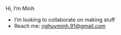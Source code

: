 Hi, I’m Minh

- I’m looking to collaborate on making stuff
- Reach me: nghuyminh.91@gmail.com



<!---
minhhuynguyen91/minhhuynguyen91 is a ✨ special ✨ repository because its `README.md` (this file) appears on your GitHub profile.
You can click the Preview link to take a look at your changes.
--->
